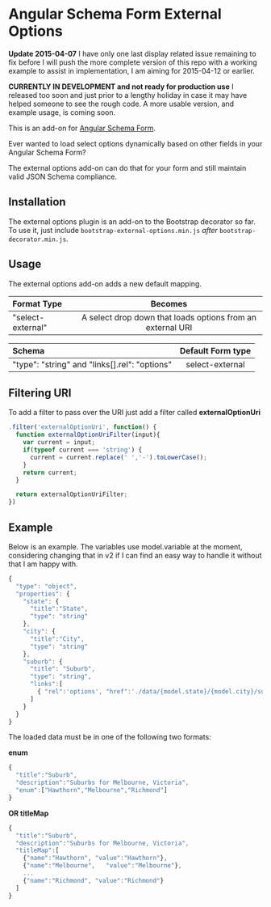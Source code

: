 Angular Schema Form External Options
====================================
**Update 2015-04-07** I have only one last display related issue remaining to fix before I will push the more complete version of this repo with a working example to assist in implementation, I am aiming for 2015-04-12 or earlier.

**CURRENTLY IN DEVELOPMENT and not ready for production use** I released too soon and just prior to a lengthy holiday in case it may have helped someone to see the rough code. A more usable version, and example usage, is coming soon.

This is an add-on for [Angular Schema Form](https://github.com/Textalk/angular-schema-form/).

Ever wanted to load select options dynamically based on other fields in your Angular Schema Form?

The external options add-on can do that for your form and still maintain valid JSON Schema compliance.

Installation
------------
The external options plugin is an add-on to the Bootstrap decorator so far. To use it, just include
`bootstrap-external-options.min.js` *after* `bootstrap-decorator.min.js`.

Usage
-----
The external options add-on adds a new default mapping.

| Format Type         |   Becomes            |
|:--------------------|:--------------------:|
| "select-external"   |   A select drop down that loads options from an external URI |


| Schema                                          |   Default Form type  |
|:------------------------------------------------|:--------------------:|
| "type": "string" and "links[].rel": "options"   |   select-external    |


Filtering URI
-----------------

To add a filter to pass over the URI just add a filter called **externalOptionUri**
```javascript
.filter('externalOptionUri', function() {
  function externalOptionUriFilter(input){
    var current = input;
    if(typeof current === 'string') {
      current = current.replace(' ','-').toLowerCase();
    }
    return current;
  }

  return externalOptionUriFilter;
})
```

Example
-----------------
Below is an example. The variables use model.variable at the moment, considering changing that in v2 if I can find an easy way to handle it without that I am happy with.

```javascript
{
  "type": "object",
  "properties": {
    "state": {
      "title":"State",
      "type": "string"
    },
    "city": {
      "title":"City",
      "type": "string"
    },
    "suburb": {
      "title": "Suburb",
      "type": "string",
      "links":[
        { "rel":'options', "href":'./data/{model.state}/{model.city}/suburb.json' }
      ]
    }
  }
}
```

The loaded data must be in one of the following two formats:

**enum**
```javascript
{
  "title":"Suburb",
  "description":"Suburbs for Melbourne, Victoria",
  "enum":["Hawthorn","Melbourne","Richmond"]
}
```
**OR titleMap**
```javascript
{
  "title":"Suburb",
  "description":"Suburbs for Melbourne, Victoria",
  "titleMap":[
    {"name":"Hawthorn", "value":"Hawthorn"},
    {"name":"Melbourne",   "value":"Melbourne"},
    ...
    {"name":"Richmond", "value":"Richmond"}
  ]
}
```
